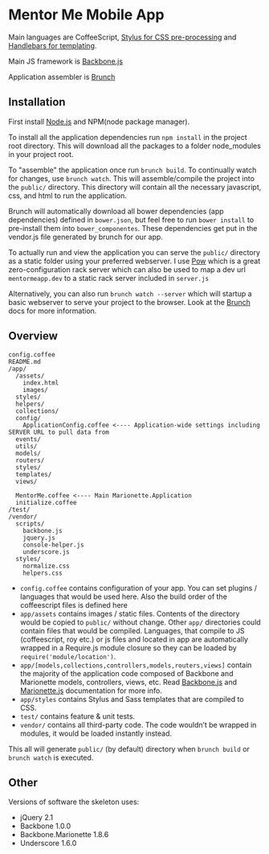 # Mentor Me Mobile App

Main languages are CoffeeScript,
[Stylus for CSS pre-processing](http://learnboost.github.com/stylus/) and
[Handlebars for templating](http://handlebarsjs.com/). 

Main JS framework is [Backbone.js](http://www.backbonejs.org)

Application assembler is [Brunch](http://brunch.io)

## Installation

First install [Node.js](http://nodejs.org) and NPM(node package manager). 

To install all the application dependencies run `npm install` in the project root directory. 
This will download all the packages to a folder node_modules in your project root.

To "assemble" the application once run `brunch build`. To continually watch for changes, use `brunch watch`. This will assemble/compile the project into the `public/` directory. 
This directory will contain all the necessary javascript, css, and html to run the application.

Brunch will automatically download all bower dependencies (app dependencies) defined in `bower.json`, but feel free to run `bower install` to pre-install them into `bower_componentes`. These dependencies get put in the vendor.js file generated by brunch for our app.

To actually run and view the application you can serve the `public/` directory as a static folder using your preferred webserver. 
I use [Pow](http://pow.cx) which is a great zero-configuration rack server which can also be used to map a dev url `mentormeapp.dev` to a static rack server included in `server.js`

Alternatively, you can also run `brunch watch --server` which will startup a basic webserver to serve your project to the browser. Look at the [Brunch](http://brunch.io) docs for more information.

## Overview

    config.coffee
    README.md
    /app/
      /assets/
        index.html
        images/
      styles/
      helpers/
      collections/
      config/
        ApplicationConfig.coffee <---- Application-wide settings including SERVER URL to pull data from
      events/
      utils/
      models/
      routers/
      styles/
      templates/
      views/

      MentorMe.coffee <---- Main Marionette.Application
      initialize.coffee
    /test/
    /vendor/
      scripts/
        backbone.js
        jquery.js
        console-helper.js
        underscore.js
      styles/
        normalize.css
        helpers.css

* `config.coffee` contains configuration of your app. You can set plugins /
languages that would be used here. Also the build order of the coffeescript files is defined here
* `app/assets` contains images / static files. Contents of the directory would
be copied to `public/` without change.
Other `app/` directories could contain files that would be compiled. Languages,
that compile to JS (coffeescript, roy etc.) or js files and located in app are 
automatically wrapped in a Require.js module closure so they can be loaded by 
`require('module/location')`.
* `app/[models,collections,controllers,models,routers,views]` contain the majority of the application code composed of Backbone and Marionette models, controllers, views, etc. Read [Backbone.js](http://backbonejs.org) and [Marionette.js](http://marionettejs.com) documentation for more info.
* `app/styles` contains Stylus and Sass templates that are compiled to CSS.
* `test/` contains feature & unit tests.
* `vendor/` contains all third-party code. The code wouldn’t be wrapped in
modules, it would be loaded instantly instead.

This all will generate `public/` (by default) directory when `brunch build` or `brunch watch` is executed.

## Other
Versions of software the skeleton uses:

* jQuery 2.1
* Backbone 1.0.0
* Backbone.Marionette 1.8.6
* Underscore 1.6.0
